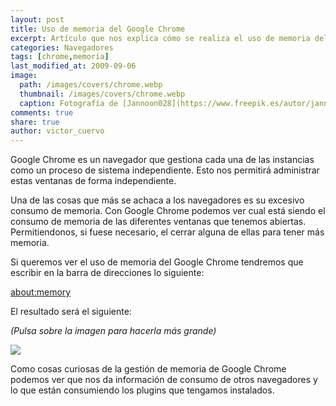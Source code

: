 ```yaml
---
layout: post
title: Uso de memoria del Google Chrome
excerpt: Artículo que nos explica cómo se realiza el uso de memoria del Google Chrome
categories: Navegadores
tags: [chrome,memoria]
last_modified_at: 2009-09-06
image:
  path: /images/covers/chrome.webp
  thumbnail: /images/covers/chrome.webp
  caption: Fotografía de [Jannoon028](https://www.freepik.es/autor/jannoon028)
comments: true
share: true
author: victor_cuervo
---
```


Google Chrome es un navegador que gestiona cada una de las instancias como un proceso de sistema independiente. Esto nos permitirá administrar estas ventanas de forma independiente.


Una de las cosas que más se achaca a los navegadores es su excesivo consumo de memoria. Con Google Chrome podemos ver cual está siendo el consumo de memoria de las diferentes ventanas que tenemos abiertas. Permitiendonos, si fuese necesario, el cerrar alguna de ellas para tener más memoria.


Si queremos ver el uso de memoria del Google Chrome tendremos que escribir en la barra de direcciones lo siguiente:


[about:memory](about:memory)


El resultado será el siguiente:


_(Pulsa sobre la imagen para hacerla más grande)_


![](https://www.ayudaenlaweb.com/wp-content/uploads/2009/08/googlechrome_aboutmemory-300x226.png)


Como cosas curiosas de la gestión de memoria de Google Chrome podemos ver que nos da información de consumo de otros navegadores y lo que están consumiendo los plugins que tengamos instalados.

